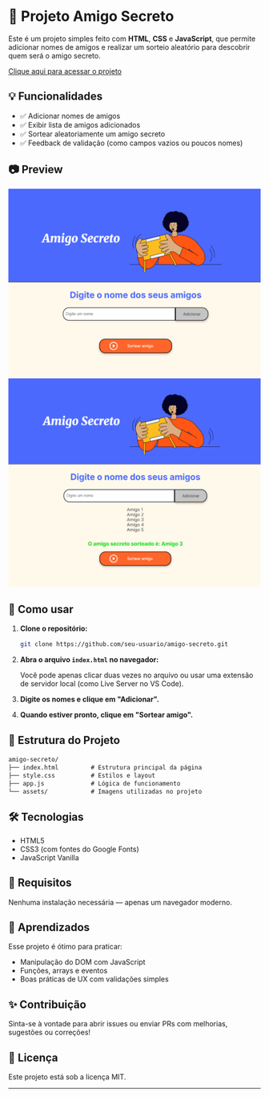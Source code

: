 # 🎁 Projeto Amigo Secreto

Este é um projeto simples feito com **HTML**, **CSS** e **JavaScript**, que permite adicionar nomes de amigos e realizar um sorteio aleatório para descobrir quem será o amigo secreto.

<a href="https://eukevintt.github.io/challenge-amigo-secreto/" target="_blank">Clique aqui para acessar o projeto</a>

## 💡 Funcionalidades

- ✅ Adicionar nomes de amigos
- ✅ Exibir lista de amigos adicionados
- ✅ Sortear aleatoriamente um amigo secreto
- ✅ Feedback de validação (como campos vazios ou poucos nomes)

## 📷 Preview

![Preview do projeto](assets/tela1.png)
![Preview do projeto](assets/tela2.png)

## 🚀 Como usar

1. **Clone o repositório:**

   ```bash
   git clone https://github.com/seu-usuario/amigo-secreto.git
   ```

2. **Abra o arquivo `index.html` no navegador:**

   Você pode apenas clicar duas vezes no arquivo ou usar uma extensão de servidor local (como Live Server no VS Code).

3. **Digite os nomes e clique em "Adicionar".**
4. **Quando estiver pronto, clique em "Sortear amigo".**

## 📁 Estrutura do Projeto

```
amigo-secreto/
├── index.html         # Estrutura principal da página
├── style.css          # Estilos e layout
├── app.js             # Lógica de funcionamento
└── assets/            # Imagens utilizadas no projeto
```

## 🛠 Tecnologias

- HTML5
- CSS3 (com fontes do Google Fonts)
- JavaScript Vanilla

## 📌 Requisitos

Nenhuma instalação necessária — apenas um navegador moderno.

## 🧠 Aprendizados

Esse projeto é ótimo para praticar:

- Manipulação do DOM com JavaScript
- Funções, arrays e eventos
- Boas práticas de UX com validações simples

## ✨ Contribuição

Sinta-se à vontade para abrir issues ou enviar PRs com melhorias, sugestões ou correções!

## 📝 Licença

Este projeto está sob a licença MIT.

---
